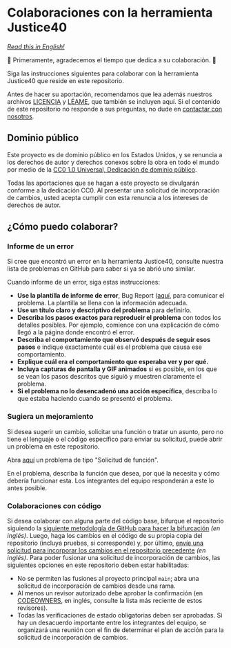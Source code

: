 # Colaboraciones con la herramienta Justice40

*[Read this in English!](CONTRIBUTING.md)*

🎉 Primeramente, agradecemos el tiempo que dedica a su colaboración. 🎉

Siga las instrucciones siguientes para colaborar con la herramienta Justice40 que reside en este repositorio.

Antes de hacer su aportación, recomendamos que lea además nuestros archivos [LICENCIA](LICENSE-es.md) y [LÉAME](README-es.md), que también se incluyen aquí. Si el contenido de este repositorio no responde a sus preguntas, no dude en [contactar con nosotros](mailto:justice40open@usds.gov).

## Dominio público
Este proyecto es de dominio público en los Estados Unidos, y se renuncia a los derechos de autor y derechos conexos sobre la obra en todo el mundo por medio de la [CC0 1.0 Universal, Dedicación de dominio público](https://creativecommons.org/publicdomain/zero/1.0/).

Todas las aportaciones que se hagan a este proyecto se divulgarán conforme a la dedicación CC0. Al presentar una solicitud de incorporación de cambios, usted acepta cumplir con esta renuncia a los intereses de derechos de autor.

## ¿Cómo puedo colaborar?

### Informe de un error
Si cree que encontró un error en la herramienta Justice40, consulte nuestra lista de problemas en GitHub para saber si ya se abrió uno similar.

Cuando informe de un error, siga estas instrucciones:
* **Use la plantilla de informe de error**, Bug Report ([aquí](https://github.com/usds/justice40-tool/issues/new/choose), para comunicar el problema. La plantilla se llena con la información adecuada.
* **Use un título claro y descriptivo del problema** para definirlo.
* **Describa los pasos exactos para reproducir el problema** con todos los detalles posibles. Por ejemplo, comience con una explicación de cómo llegó a la página donde encontró el error.
* **Describa el comportamiento que observó después de seguir esos pasos** e indique exactamente cuál es el problema que causa ese comportamiento.
* **Explique cuál era el comportamiento que esperaba ver y por qué.**
* **Incluya capturas de pantalla y GIF animados** si es posible, en los que se vean los pasos descritos que siguió y muestren claramente el problema.
* **Si el problema no lo desencadenó una acción específica**, describa lo que estaba haciendo cuando se presentó el problema.

### Sugiera un mejoramiento
Si desea sugerir un cambio, solicitar una función o tratar un asunto, pero no tiene el lenguaje o el código específico para enviar su solicitud, puede abrir un problema en este repositorio.

Abra [aquí](https://github.com/usds/justice40-tool/issues/new/choose) un problema de tipo "Solicitud de función".

En el problema, describa la función que desea, por qué la necesita y cómo debería funcionar esta. Los integrantes del equipo responderán a este lo antes posible.

### Colaboraciones con código
Si desea colaborar con alguna parte del código base, bifurque el repositorio siguiendo la [siguiente metodología de GitHub para hacer la bifurcación](https://docs.github.com/es/get-started/quickstart/fork-a-repo) *(en inglés)*. Luego, haga los cambios en el código de su propia copia del repositorio (incluya pruebas, si corresponde) y, por último, [envíe una solicitud para incorporar los cambios en el repositorio precedente](https://docs.github.com/es/github/collaborating-with-pull-requests/proposing-changes-to-your-work-with-pull-requests/creating-a-pull-request-from-a-fork) *(en inglés)*. Para poder fusionar una solicitud de incorporación de cambios, las siguientes opciones en este repositorio deben estar habilitadas:

* No se permiten las fusiones al proyecto principal `main`; abra una solicitud de incorporación de cambios desde una rama.
* Al menos un revisor autorizado debe aprobar la confirmación (en [CODEOWNERS](https://github.com/usds/justice40-tool/tree/main/.github/CODEOWNERS), en inglés, consulte la lista más reciente de estos revisores).
* Todas las verificaciones de estado obligatorias deben ser aprobadas.
Si hay un desacuerdo importante entre los integrantes del equipo, se organizará una reunión con el fin de determinar el plan de acción para la solicitud de incorporación de cambios.
